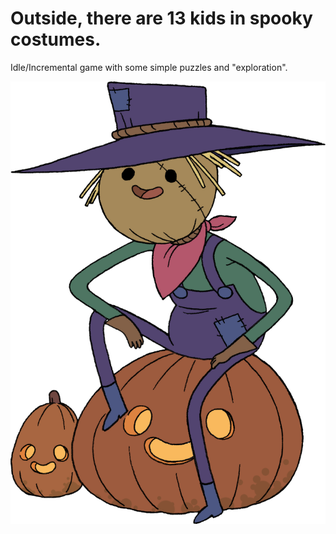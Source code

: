 # Outside, there are 13 kids in spooky costumes.

Idle/Incremental game with some simple puzzles and "exploration".

![](content/pumpkinCarver/pumpkinCarver.png)
